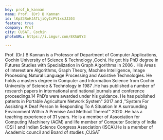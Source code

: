 ```yaml
---
key: prof_b_kannan
name: Prof. (Dr) B Kannan
id: lKpZ3RoHJATLjiQyIcPV1xsJJ203
feature: true
company: Prof
city: CUSAT, Cochin
photoURL: https://i.imgur.com/8XAW9Y3

---
```

Prof. (Dr.) B Kannan is a Professor of Department of Computer Applications, Cochin University of 
Science & Technology ,Cochi. He got his PhD degree in Futures Studies with Specialization in 
Graph Algorithms in 2006 . His Areas of Interest are Algorithms, Graph Theory, Machine 
Intelligence, Image Processing,Natural Language Processing and Assistive Technologies. He 
holds a masters degree in Computer and Information Science from Cochin University of Science 
& Technology in 1987 .He has published a number of research papers in international and 
national journals and conference proceedings.14 PhD’s were awarded under his guidance. He 
has published patents in Portable Agriculture Network System" 2017 and ,"System For 
Assisting A Deaf Person In Responding To A Situation In A surrounding Environment Within A 
Premise And Method Thereof" 2020 .He has a teaching experience of 31 years. He is a member 
of Association for Computing Machinery (ACM) and life member of Computer Society of India
(CSI ) and Indian Science Congress Association (ISCA).He is a member of Academic council 
and Board of studies ,CUSAT
